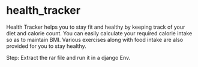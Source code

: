# health_tracker

Health Tracker helps you to stay fit and healthy by keeping track of your diet and calorie count.
You can easily calculate your required calorie intake so as to maintain BMI.
Various exercises along with food intake are also provided for you to stay healthy.

Step:
Extract the rar file and run it in a django Env.
